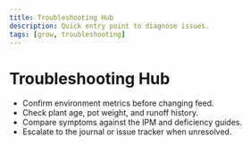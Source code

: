 ```yaml
---
title: Troubleshooting Hub
description: Quick entry point to diagnose issues.
tags: [grow, troubleshooting]
---
```


# Troubleshooting Hub

- Confirm environment metrics before changing feed.
- Check plant age, pot weight, and runoff history.
- Compare symptoms against the IPM and deficiency guides.
- Escalate to the journal or issue tracker when unresolved.
